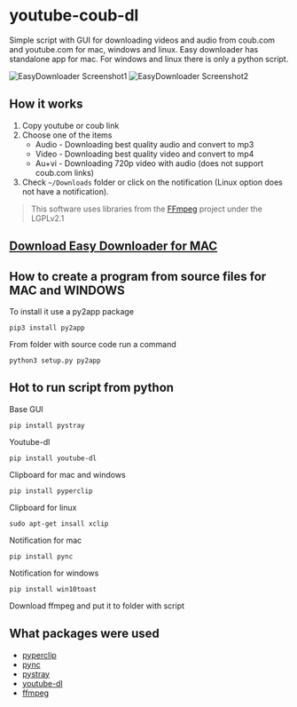 # youtube-coub-dl
Simple script with GUI for downloading videos and audio from coub.com and youtube.com for mac, windows and linux.
Easy downloader has standalone app for mac. For windows and linux there is only a python script.

![EasyDownloader Screenshot1](https://github.com/steam3d/youtube-coub-dl-mac/blob/master/ReadmeMedia/1.jpg)
![EasyDownloader Screenshot2](https://github.com/steam3d/youtube-coub-dl-mac/blob/master/ReadmeMedia/2.jpg)

## How it works

1. Copy youtube or coub link
2. Choose one of the items
 	* Audio - Downloading best quality audio and convert to mp3
	* Video - Downloading best quality video and convert to mp4
	* Au+vi - Downloading 720p video with audio (does not support coub.com links)
3. Check `~/Downloads` folder or click on the notification (Linux option does not have a notification).

> This software uses libraries from the [FFmpeg](https://www.ffmpeg.org/) project under the LGPLv2.1

## [Download Easy Downloader for MAC](https://github.com/steam3d/youtube-coub-dl-mac/releases)

## How to create a program from source files for MAC and WINDOWS
To install it use a py2app package

	pip3 install py2app


From folder with source code run a command

	python3 setup.py py2app

## Hot to run script from python

Base GUI	
	
	pip install pystray

Youtube-dl

	pip install youtube-dl	


Clipboard for mac and windows

	pip install pyperclip 
	
Clipboard for linux

	sudo apt-get insall xclip

Notification for mac

	pip install pync
	
Notification for windows

	pip install win10toast

Download ffmpeg and put it to folder with script

## What packages were used

* [pyperclip](https://github.com/asweigart/pyperclip)
* [pync](https://github.com/SeTeM/pync)
* [pystray](https://github.com/moses-palmer/pystray)
* [youtube-dl](https://github.com/rg3/youtube-dl)
* [ffmpeg](https://www.ffmpeg.org/)






